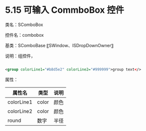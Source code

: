 # 5.15 可输入 CommboBox 控件

类名：SComboBox

控件名：combobox

基类：SComboBase 〖SWindow、ISDropDownOwner〗

说明：组控件，

```xml

<group colorLine1="#b8d5e2" colorLine2="#999999">group text</>

```

属性：

|属性名| 类型 |说明|
|-----|-----|-----|
|colorLine1 |color| 颜色|
|colorLine2 |color |颜色|
|round |数字 |半径|
